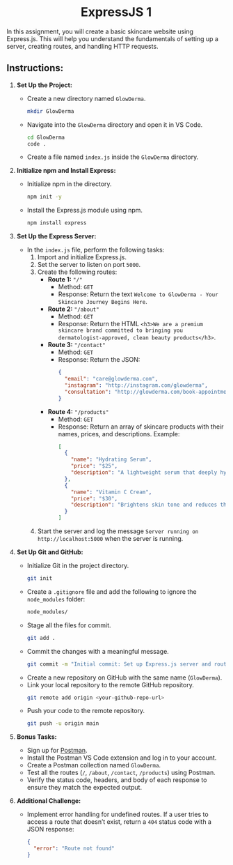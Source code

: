 # <h1 align="center">ExpressJS 1</h1>

In this assignment, you will create a basic skincare website using Express.js. This will help you understand the fundamentals of setting up a server, creating routes, and handling HTTP requests.


## Instructions:

1. **Set Up the Project:**
   - Create a new directory named `GlowDerma`.
     ```bash
     mkdir GlowDerma
     ```
   - Navigate into the `GlowDerma` directory and open it in VS Code.
     ```bash
     cd GlowDerma
     code .
     ```
   - Create a file named `index.js` inside the `GlowDerma` directory.

2. **Initialize npm and Install Express:**
   - Initialize npm in the directory.
     ```bash
     npm init -y
     ```
   - Install the Express.js module using npm.
     ```bash
     npm install express
     ```

3. **Set Up the Express Server:**
   - In the `index.js` file, perform the following tasks:
     1. Import and initialize Express.js.
     2. Set the server to listen on port `5000`.
     3. Create the following routes:
        - **Route 1:** `"/"`
          - Method: `GET`
          - Response: Return the text `Welcome to GlowDerma - Your Skincare Journey Begins Here`.
        - **Route 2:** `"/about"`
          - Method: `GET`
          - Response: Return the HTML `<h3>We are a premium skincare brand committed to bringing you dermatologist-approved, clean beauty products</h3>`.
        - **Route 3:** `"/contact"`
          - Method: `GET`
          - Response: Return the JSON:
            ```json
            {
              "email": "care@glowderma.com",
              "instagram": "http://instagram.com/glowderma",
              "consultation": "http://glowderma.com/book-appointment"
            }
            ```
        - **Route 4:** `"/products"`
          - Method: `GET`
          - Response: Return an array of skincare products with their names, prices, and descriptions. Example:
            ```json
            [
              {
                "name": "Hydrating Serum",
                "price": "$25",
                "description": "A lightweight serum that deeply hydrates and plumps the skin."
              },
              {
                "name": "Vitamin C Cream",
                "price": "$30",
                "description": "Brightens skin tone and reduces the appearance of dark spots."
              }
            ]
            ```
     4. Start the server and log the message `Server running on http://localhost:5000` when the server is running.

4. **Set Up Git and GitHub:**
   - Initialize Git in the project directory.
     ```bash
     git init
     ```
   - Create a `.gitignore` file and add the following to ignore the `node_modules` folder:
     ```bash
     node_modules/
     ```
   - Stage all the files for commit.
     ```bash
     git add .
     ```
   - Commit the changes with a meaningful message.
     ```bash
     git commit -m "Initial commit: Set up Express.js server and routes"
     ```
   - Create a new repository on GitHub with the same name (`GlowDerma`).
   - Link your local repository to the remote GitHub repository.
     ```bash
     git remote add origin <your-github-repo-url>
     ```
   - Push your code to the remote repository.
     ```bash
     git push -u origin main
     ```

5. **Bonus Tasks:**
   - Sign up for [Postman](https://www.postman.com/).
   - Install the Postman VS Code extension and log in to your account.
   - Create a Postman collection named `GlowDerma`.
   - Test all the routes (`/`, `/about`, `/contact`, `/products`) using Postman.
   - Verify the status code, headers, and body of each response to ensure they match the expected output.

6. **Additional Challenge:**
   - Implement error handling for undefined routes. If a user tries to access a route that doesn’t exist, return a `404` status code with a JSON response:
     ```json
     {
       "error": "Route not found"
     }
     ```

